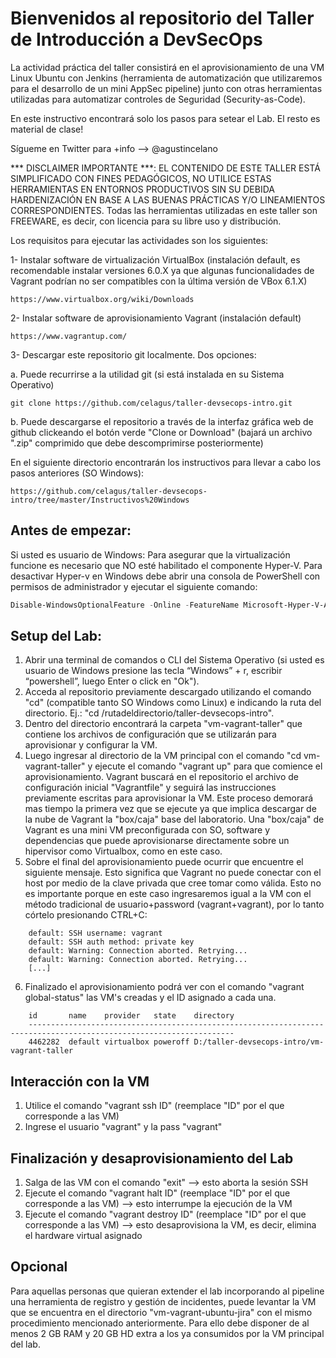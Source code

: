 # Bienvenidos al repositorio del Taller de Introducción a DevSecOps

La actividad práctica del taller consistirá en el aprovisionamiento de una VM Linux Ubuntu con Jenkins (herramienta de automatización que utilizaremos para el desarrollo de un mini AppSec pipeline) junto con otras herramientas utilizadas para automatizar controles de Seguridad (Security-as-Code).

En este instructivo encontrará solo los pasos para setear el Lab. El resto es material de clase!

Sígueme en Twitter para +info --> @agustincelano

*** DISCLAIMER IMPORTANTE ***: EL CONTENIDO DE ESTE TALLER ESTÁ SIMPLIFICADO CON FINES PEDAGÓGICOS, NO UTILICE ESTAS HERRAMIENTAS EN ENTORNOS PRODUCTIVOS SIN SU DEBIDA HARDENIZACIÓN EN BASE A LAS BUENAS PRÁCTICAS Y/O LINEAMIENTOS CORRESPONDIENTES. Todas las herramientas utilizadas en este taller son FREEWARE, es decir, con licencia para su libre uso y distribución.

Los requisitos para ejecutar las actividades son los siguientes:

1- Instalar software de virtualización VirtualBox (instalación default, es recomendable instalar versiones 6.0.X ya que algunas funcionalidades de Vagrant podrían no ser compatibles con la última versión de VBox 6.1.X)
```
https://www.virtualbox.org/wiki/Downloads
```
2- Instalar software de aprovisionamiento Vagrant (instalación default)
```
https://www.vagrantup.com/
```
3- Descargar este repositorio git localmente. Dos opciones:

a. Puede recurrirse a la utilidad git (si está instalada en su Sistema Operativo)
```
git clone https://github.com/celagus/taller-devsecops-intro.git
```
b. Puede descargarse el repositorio a través de la interfaz gráfica web de github clickeando el botón verde "Clone or 
Download" (bajará un archivo ".zip" comprimido que debe descomprimirse posteriormente)

En el siguiente directorio encontrarán los instructivos para llevar a cabo los pasos anteriores (SO Windows):
```
https://github.com/celagus/taller-devsecops-intro/tree/master/Instructivos%20Windows
```

## Antes de empezar:

Si usted es usuario de Windows:
Para asegurar que la virtualización funcione es necesario que NO esté habilitado el componente Hyper-V.
Para desactivar Hyper-v en Windows debe abrir una consola de PowerShell con permisos de administrador y ejecutar el siguiente comando:
```powershell
Disable-WindowsOptionalFeature -Online -FeatureName Microsoft-Hyper-V-All
```

## Setup del Lab:

1. Abrir una terminal de comandos o CLI del Sistema Operativo (si usted es usuario de Windows presione las tecla “Windows” + r, escribir “powershell”, luego Enter o click en "Ok").
2. Acceda al repositorio previamente descargado utilizando el comando "cd" (compatible tanto SO Windows como Linux) e indicando la ruta del directorio. Ej.: "cd /rutadeldirectorio/taller-devsecops-intro".
3. Dentro del directorio encontrará la carpeta "vm-vagrant-taller" que contiene los archivos de configuración que se utilizarán para aprovisionar y configurar la VM.
4. Luego ingresar al directorio de la VM principal con el comando "cd vm-vagrant-taller" y ejecute el comando "vagrant up" para que comience el aprovisionamiento. Vagrant buscará en el repositorio el archivo de configuración inicial "Vagrantfile" y seguirá las instrucciones previamente escritas para aprovisionar la VM. Este proceso demorará mas tiempo la primera vez que se ejecute ya que implica descargar de la nube de Vagrant la "box/caja" base del laboratorio. Una "box/caja" de Vagrant es una mini VM preconfigurada con SO, software y dependencias que puede aprovisionarse directamente sobre un hipervisor como Virtualbox, como en este caso.
5. Sobre el final del aprovisionamiento puede ocurrir que encuentre el siguiente mensaje. Esto significa que Vagrant no puede conectar con el host por medio de la clave privada que cree tomar como válida. Esto no es importante porque en este caso ingresaremos igual a la VM con el método tradicional de usuario+password (vagrant+vagrant), por lo tanto córtelo presionando CTRL+C:
```
    default: SSH username: vagrant
    default: SSH auth method: private key
    default: Warning: Connection aborted. Retrying...
    default: Warning: Connection aborted. Retrying...
    [...]
```
6. Finalizado el aprovisionamiento podrá ver con el comando "vagrant global-status" las VM's creadas y el ID asignado a cada una.
```
    id       name    provider   state    directory
    --------------------------------------------------------------------------------------------------------------------
    4462282  default virtualbox poweroff D:/taller-devsecops-intro/vm-vagrant-taller
```

## Interacción con la VM

1. Utilice el comando "vagrant ssh ID" (reemplace "ID" por el que corresponde a las VM)
2. Ingrese el usuario "vagrant" y la pass "vagrant" 

## Finalización y desaprovisionamiento del Lab

1. Salga de las VM con el comando "exit"  --> esto aborta la sesión SSH
2. Ejecute el comando "vagrant halt ID" (reemplace "ID" por el que corresponde a las VM) --> esto interrumpe la ejecución de la VM
3. Ejecute el comando "vagrant destroy ID" (reemplace "ID" por el que corresponde a las VM) --> esto desaprovisiona la VM, es decir, elimina el hardware virtual asignado

## Opcional

Para aquellas personas que quieran extender el lab incorporando al pipeline una herramienta de registro y gestión de incidentes, puede levantar la VM que se encuentra en el directorio "vm-vagrant-ubuntu-jira" con el mismo procedimiento mencionado anteriormente. Para ello debe disponer de al menos 2 GB RAM y 20 GB HD extra a los ya consumidos por la VM principal del lab.
